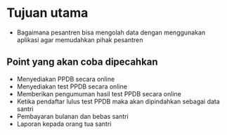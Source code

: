 # Tujuan utama
- Bagaimana pesantren bisa mengolah data dengan menggunakan aplikasi agar memudahkan pihak pesantren


## Point yang akan coba dipecahkan
- Menyediakan PPDB secara online
- Menyediakan test PPDB secara online
- Memberikan pengumuman hasil test PPDB secara online
- Ketika pendaftar lulus test PPDB maka akan dipindahkan sebagai data santri
- Pembayaran bulanan dan bebas santri
- Laporan kepada orang tua santri


